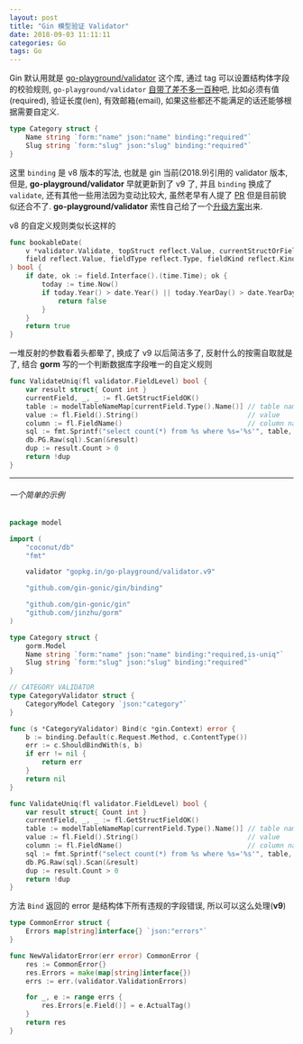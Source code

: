 ```yaml
---
layout: post
title: "Gin 模型验证 Validator"
date: 2018-09-03 11:11:11
categories: Go
tags: Go
---
```


<!--more-->

Gin 默认用就是 [go-playground/validator](https://github.com/go-playground/validator) 这个库, 通过 tag 可以设置结构体字段的校验规则, `go-playground/validator` [自带了差不多一百种](https://github.com/go-playground/validator/blob/v9/baked_in.go)吧, 比如必须有值(required), 验证长度(len), 有效邮箱(email), 如果这些都还不能满足的话还能够根据需要自定义.

```go
type Category struct {
    Name string `form:"name" json:"name" binding:"required"`
    Slug string `form:"slug" json:"slug" binding:"required"`
}
```

这里 `binding` 是 v8 版本的写法, 也就是 gin 当前(2018.9)引用的 validator 版本, 但是, **go-playground/validator** 早就更新到了 v9 了, 并且 `binding` 换成了 `validate`, 还有其他一些用法因为变动比较大, 虽然老早有人提了 [PR](https://github.com/gin-gonic/gin/pull/1015) 但是目前貌似还合不了. **go-playground/validator** 索性自己给了一个[升级方案](https://github.com/go-playground/validator/tree/v9/_examples/gin-upgrading-overriding)出来.

v8 的自定义规则类似长这样的

```go
func bookableDate(
    v *validator.Validate, topStruct reflect.Value, currentStructOrField reflect.Value,
    field reflect.Value, fieldType reflect.Type, fieldKind reflect.Kind, param string,
) bool {
    if date, ok := field.Interface().(time.Time); ok {
        today := time.Now()
        if today.Year() > date.Year() || today.YearDay() > date.YearDay() {
            return false
        }
    }
    return true
}

```

一堆反射的参数看着头都晕了, 换成了 v9 以后简洁多了, 反射什么的按需自取就是了, 结合 **gorm** 写的一个判断数据库字段唯一的自定义规则

```go
func ValidateUniq(fl validator.FieldLevel) bool {
    var result struct{ Count int }
    currentField, _, _ := fl.GetStructFieldOK()
    table := modelTableNameMap[currentField.Type().Name()] // table name
    value := fl.Field().String()                           // value
    column := fl.FieldName()                               // column name
    sql := fmt.Sprintf("select count(*) from %s where %s='%s'", table, column, value)
    db.PG.Raw(sql).Scan(&result)
    dup := result.Count > 0
    return !dup
}
```


-----------------


###### 一个简单的示例

```go
package model

import (
    "coconut/db"
    "fmt"

    validator "gopkg.in/go-playground/validator.v9"

    "github.com/gin-gonic/gin/binding"

    "github.com/gin-gonic/gin"
    "github.com/jinzhu/gorm"
)

type Category struct {
    gorm.Model
    Name string `form:"name" json:"name" binding:"required,is-uniq"`
    Slug string `form:"slug" json:"slug" binding:"required"`
}

// CATEGORY VALIDATOR
type CategoryValidator struct {
    CategoryModel Category `json:"category"`
}

func (s *CategoryValidator) Bind(c *gin.Context) error {
    b := binding.Default(c.Request.Method, c.ContentType())
    err := c.ShouldBindWith(s, b)
    if err != nil {
        return err
    }
    return nil
}

func ValidateUniq(fl validator.FieldLevel) bool {
    var result struct{ Count int }
    currentField, _, _ := fl.GetStructFieldOK()
    table := modelTableNameMap[currentField.Type().Name()] // table name
    value := fl.Field().String()                           // value
    column := fl.FieldName()                               // column name
    sql := fmt.Sprintf("select count(*) from %s where %s='%s'", table, column, value)
    db.PG.Raw(sql).Scan(&result)
    dup := result.Count > 0
    return !dup
}
```

方法 `Bind` 返回的 error 是结构体下所有违规的字段错误, 所以可以这么处理(**v9**)

```go
type CommonError struct {
    Errors map[string]interface{} `json:"errors"`
}

func NewValidatorError(err error) CommonError {
    res := CommonError{}
    res.Errors = make(map[string]interface{})
    errs := err.(validator.ValidationErrors)

    for _, e := range errs {
        res.Errors[e.Field()] = e.ActualTag()
    }
    return res
}
```